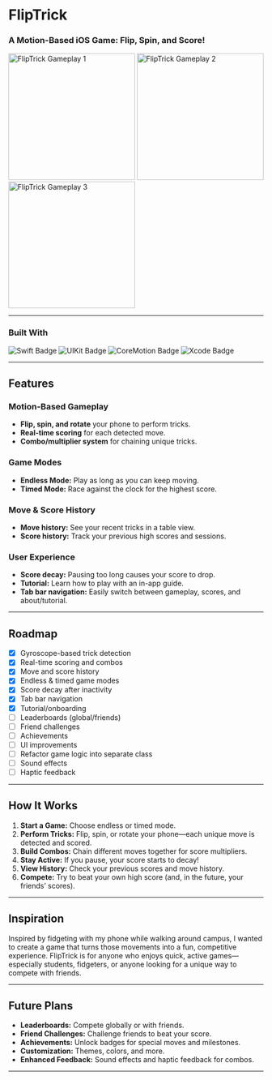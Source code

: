 # FlipTrick
### A Motion-Based iOS Game: Flip, Spin, and Score!

<img src="https://i.imgur.com/CCOPzE4.gif" alt="FlipTrick Gameplay 1" width="250"/>
<img src="https://i.imgur.com/QE7cnN1.gif" alt="FlipTrick Gameplay 2" width="250"/>
<img src="https://i.imgur.com/TfWtg7M.gif" alt="FlipTrick Gameplay 3" width="250"/>

---

### Built With
![Swift Badge](https://img.shields.io/badge/Swift-FA7343?logo=swift&logoColor=fff&style=for-the-badge)
![UIKit Badge](https://img.shields.io/badge/UIKit-000?logo=apple&logoColor=fff&style=for-the-badge)
![CoreMotion Badge](https://img.shields.io/badge/CoreMotion-007AFF?logo=apple&logoColor=fff&style=for-the-badge)
![Xcode Badge](https://img.shields.io/badge/Xcode-1575F9?logo=xcode&logoColor=fff&style=for-the-badge)

---

## Features

### Motion-Based Gameplay
- **Flip, spin, and rotate** your phone to perform tricks.
- **Real-time scoring** for each detected move.
- **Combo/multiplier system** for chaining unique tricks.

### Game Modes
- **Endless Mode:** Play as long as you can keep moving.
- **Timed Mode:** Race against the clock for the highest score.

### Move & Score History
- **Move history:** See your recent tricks in a table view.
- **Score history:** Track your previous high scores and sessions.

### User Experience
- **Score decay:** Pausing too long causes your score to drop.
- **Tutorial:** Learn how to play with an in-app guide.
- **Tab bar navigation:** Easily switch between gameplay, scores, and about/tutorial.

---

## Roadmap

- [x] Gyroscope-based trick detection
- [x] Real-time scoring and combos
- [x] Move and score history
- [x] Endless & timed game modes
- [x] Score decay after inactivity
- [x] Tab bar navigation
- [x] Tutorial/onboarding
- [ ] Leaderboards (global/friends)
- [ ] Friend challenges
- [ ] Achievements
- [ ] UI improvements
- [ ] Refactor game logic into separate class
- [ ] Sound effects
- [ ] Haptic feedback

---

## How It Works

1. **Start a Game:** Choose endless or timed mode.
2. **Perform Tricks:** Flip, spin, or rotate your phone—each unique move is detected and scored.
3. **Build Combos:** Chain different moves together for score multipliers.
4. **Stay Active:** If you pause, your score starts to decay!
5. **View History:** Check your previous scores and move history.
6. **Compete:** Try to beat your own high score (and, in the future, your friends’ scores).

---

## Inspiration

Inspired by fidgeting with my phone while walking around campus, I wanted to create a game that turns those movements into a fun, competitive experience. FlipTrick is for anyone who enjoys quick, active games—especially students, fidgeters, or anyone looking for a unique way to compete with friends.

---

## Future Plans

- **Leaderboards:** Compete globally or with friends.
- **Friend Challenges:** Challenge friends to beat your score.
- **Achievements:** Unlock badges for special moves and milestones.
- **Customization:** Themes, colors, and more.
- **Enhanced Feedback:** Sound effects and haptic feedback for combos.

---


